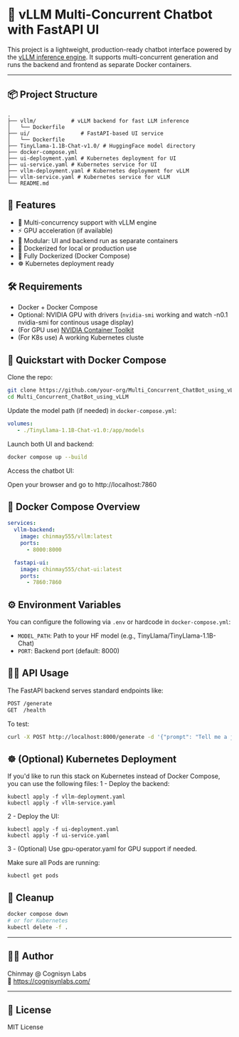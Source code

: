 # 🧠 vLLM Multi-Concurrent Chatbot with FastAPI UI

This project is a lightweight, production-ready chatbot interface powered by the [vLLM inference engine](https://github.com/vllm-project/vllm). It supports multi-concurrent generation and runs the backend and frontend as separate Docker containers.

---

## 📦 Project Structure

```
.
├── vllm/           # vLLM backend for fast LLM inference
│   └── Dockerfile
├── ui/                # FastAPI-based UI service
│   └── Dockerfile
├── TinyLlama-1.1B-Chat-v1.0/ # HuggingFace model directory
├── docker-compose.yml
├── ui-deployment.yaml # Kubernetes deployment for UI
├── ui-service.yaml # Kubernetes service for UI
├── vllm-deployment.yaml # Kubernetes deployment for vLLM
├── vllm-service.yaml # Kubernetes service for vLLM
└── README.md
```

## 🚀 Features

- 🔁 Multi-concurrency support with vLLM engine  
- ⚡ GPU acceleration (if available)  
- 🔌 Modular: UI and backend run as separate containers  
- 🐳 Dockerized for local or production use
- 🐳 Fully Dockerized (Docker Compose)  
- ☸️ Kubernetes deployment ready  

## 🛠️ Requirements

- Docker + Docker Compose  
- Optional: NVIDIA GPU with drivers (`nvidia-smi` working and watch -n0.1 nvidia-smi for continous usage display)  
- (For GPU use) [NVIDIA Container Toolkit](https://docs.nvidia.com/datacenter/cloud-native/container-toolkit/install-guide.html)  
- (For K8s use) A working Kubernetes cluste 

## 🧪 Quickstart with Docker Compose

Clone the repo:

```bash
git clone https://github.com/your-org/Multi_Concurrent_ChatBot_using_vLLM.git
cd Multi_Concurrent_ChatBot_using_vLLM
```

Update the model path (if needed) in `docker-compose.yml`:

```yaml
volumes:
   - ./TinyLlama-1.1B-Chat-v1.0:/app/models
```

Launch both UI and backend:

```bash
docker compose up --build
```

Access the chatbot UI:

Open your browser and go to http://localhost:7860

## 🐳 Docker Compose Overview

```yaml
services:
  vllm-backend:
    image: chinmay555/vllm:latest
    ports:
      - 8000:8000

  fastapi-ui:
    image: chinmay555/chat-ui:latest
    ports:
      - 7860:7860
```

## ⚙️ Environment Variables

You can configure the following via `.env` or hardcode in `docker-compose.yml`:

- `MODEL_PATH`: Path to your HF model (e.g., TinyLlama/TinyLlama-1.1B-Chat)  
- `PORT`: Backend port (default: 8000)  

## 🧑‍💻 API Usage

The FastAPI backend serves standard endpoints like:

```bash
POST /generate
GET  /health
```

To test:

```bash
curl -X POST http://localhost:8000/generate -d '{"prompt": "Tell me a joke"}'
```

## ☸️ (Optional) Kubernetes Deployment

If you'd like to run this stack on Kubernetes instead of Docker Compose, you can use the following files:
1 - Deploy the backend:
```
kubectl apply -f vllm-deployment.yaml
kubectl apply -f vllm-service.yaml
```
2 - Deploy the UI:
```
kubectl apply -f ui-deployment.yaml
kubectl apply -f ui-service.yaml
```
3 - (Optional) Use gpu-operator.yaml for GPU support if needed.

Make sure all Pods are running:

```
kubectl get pods

```


## 🧼 Cleanup

```bash
docker compose down
# or for Kubernetes
kubectl delete -f .
```

---

## 👨‍💻 Author

Chinmay @ Cognisyn Labs  
🔬 https://cognisynlabs.com/

---

## 🧪 License

MIT License
